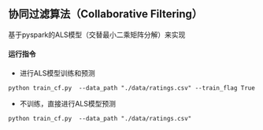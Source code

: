## 协同过滤算法（Collaborative Filtering）

基于pyspark的ALS模型（交替最小二乘矩阵分解）来实现

#### 运行指令

- 进行ALS模型训练和预测

```
python train_cf.py  --data_path "./data/ratings.csv" --train_flag True
```

- 不训练，直接进行ALS模型预测
```
python train_cf.py  --data_path "./data/ratings.csv"
```